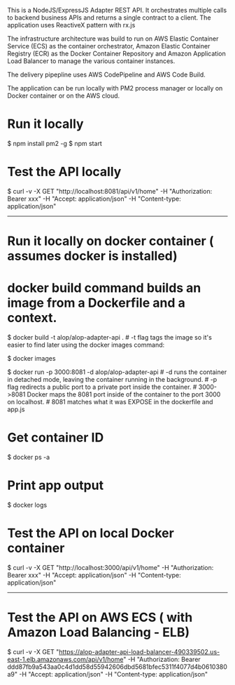 This is a NodeJS/ExpressJS Adapter REST API. It orchestrates multiple calls to backend business APIs and returns a single contract to a client. The application uses ReactiveX pattern with rx.js

The infrastructure architecture was build to run on AWS Elastic Container Service (ECS) as the container orchestrator, Amazon Elastic Container Registry (ECR) as the Docker Container Repository and Amazon Application Load Balancer to manage the various container instances.

The delivery pipepline uses AWS CodePipeline and AWS Code Build.


The application can be run locally with PM2 process manager or locally on Docker container or on the AWS cloud.


# Run it locally
$ npm install pm2 -g
$ npm start

# Test the API locally
$ curl -v -X GET "http://localhost:8081/api/v1/home" -H "Authorization: Bearer xxx" -H "Accept: application/json" -H "Content-type: application/json" 

-------------------------
# Run it locally on docker container ( assumes docker is installed)
# docker build command builds an image from a Dockerfile and a context. 
$ docker build -t alop/alop-adapter-api .
	# -t flag tags the image so it's easier to find later using the docker images command:

$ docker images

$ docker run -p 3000:8081 -d alop/alop-adapter-api
	# -d runs the container in detached mode, leaving the container running in the background.
	# -p flag redirects a public port to a private port inside the container.
	# 3000->8081 Docker maps the 8081 port inside of the container to the port 3000 on localhost.
	# 8081 matches what it was EXPOSE in the dockerfile and app.js

# Get container ID
$ docker ps -a

# Print app output
$ docker logs <container id>


# Test the API on local Docker container
$ curl -v -X GET "http://localhost:3000/api/v1/home" -H "Authorization: Bearer xxx" -H "Accept: application/json" -H "Content-type: application/json" 

------------------------------
 
# Test the API on AWS ECS ( with Amazon Load Balancing - ELB)
$ curl -v -X GET "https://alop-adapter-api-load-balancer-490339502.us-east-1.elb.amazonaws.com/api/v1/home" -H "Authorization: Bearer ddd87fb9a543aa0c4d1dd58d55942606dbd5681bfec5311f4077d4b0610380a9" -H "Accept: application/json" -H "Content-type: application/json" 

